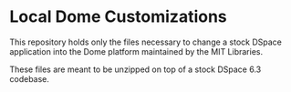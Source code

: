 # Local Dome Customizations

This repository holds only the files necessary to change a stock DSpace
application into the Dome platform maintained by the MIT Libraries.

These files are meant to be unzipped on top of a stock DSpace 6.3 codebase.
